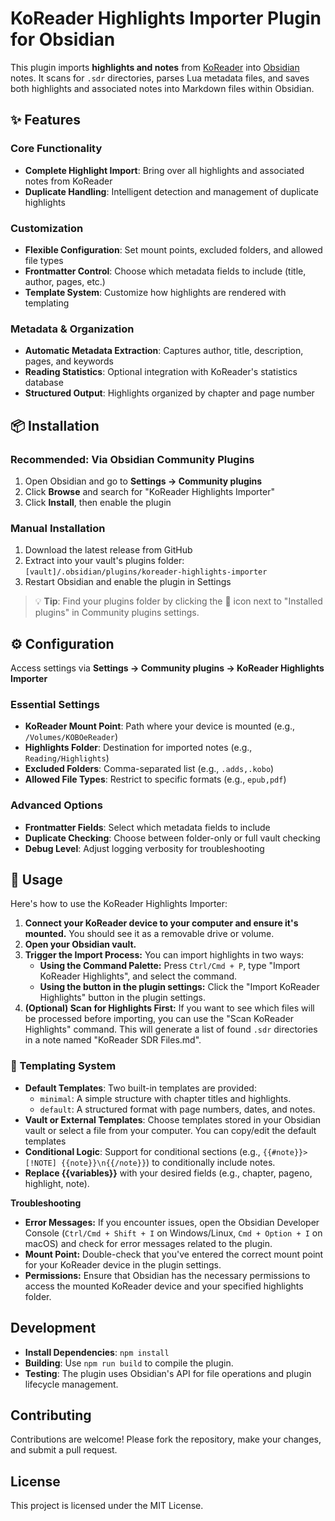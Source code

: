 # KoReader Highlights Importer Plugin for Obsidian

This plugin imports **highlights and notes** from [KoReader](https://github.com/koreader/koreader) into [Obsidian](https://obsidian.md/) notes. It scans for `.sdr` directories, parses Lua metadata files, and saves both highlights and associated notes into Markdown files within Obsidian.


## ✨ Features
### Core Functionality
- **Complete Highlight Import**: Bring over all highlights and associated notes from KoReader
- **Duplicate Handling**: Intelligent detection and management of duplicate highlights

### Customization
- **Flexible Configuration**: Set mount points, excluded folders, and allowed file types
- **Frontmatter Control**: Choose which metadata fields to include (title, author, pages, etc.)
- **Template System**: Customize how highlights are rendered with templating

### Metadata & Organization
- **Automatic Metadata Extraction**: Captures author, title, description, pages, and keywords
- **Reading Statistics**: Optional integration with KoReader's statistics database
- **Structured Output**: Highlights organized by chapter and page number

## 📦 Installation

### Recommended: Via Obsidian Community Plugins
1. Open Obsidian and go to **Settings → Community plugins**
2. Click **Browse** and search for "KoReader Highlights Importer"
3. Click **Install**, then enable the plugin

### Manual Installation
1. Download the latest release from GitHub
2. Extract into your vault's plugins folder:  
   `[vault]/.obsidian/plugins/koreader-highlights-importer`
3. Restart Obsidian and enable the plugin in Settings

> 💡 **Tip**: Find your plugins folder by clicking the 📂 icon next to "Installed plugins" in Community plugins settings.

## ⚙️ Configuration

Access settings via **Settings → Community plugins → KoReader Highlights Importer**

### Essential Settings
- **KoReader Mount Point**: Path where your device is mounted (e.g., `/Volumes/KOBOeReader`)
- **Highlights Folder**: Destination for imported notes (e.g., `Reading/Highlights`)
- **Excluded Folders**: Comma-separated list (e.g., `.adds,.kobo`)
- **Allowed File Types**: Restrict to specific formats (e.g., `epub,pdf`)

### Advanced Options
- **Frontmatter Fields**: Select which metadata fields to include
- **Duplicate Checking**: Choose between folder-only or full vault checking
- **Debug Level**: Adjust logging verbosity for troubleshooting

## 🚀 Usage

Here's how to use the KoReader Highlights Importer:
1. **Connect your KoReader device to your computer and ensure it's mounted.** You should see it as a removable drive or volume.
2. **Open your Obsidian vault.**
3. **Trigger the Import Process:** You can import highlights in two ways:
   * **Using the Command Palette:** Press `Ctrl/Cmd + P`, type "Import KoReader Highlights", and select the command.
   * **Using the button in the plugin settings:** Click the "Import KoReader Highlights" button in the plugin settings.
4. **(Optional) Scan for Highlights First:** If you want to see which files will be processed before importing, you can use the "Scan KoReader Highlights" command. This will generate a list of found `.sdr` directories in a note named "KoReader SDR Files.md".

###  🎨 Templating System
- **Default Templates**: Two built-in templates are provided:
  - `minimal`: A simple structure with chapter titles and highlights.
  - `default`: A structured format with page numbers, dates, and notes.
- **Vault or External Templates**: Choose templates stored in your Obsidian vault or select a file from your computer. You can copy/edit the default templates
- **Conditional Logic**: Support for conditional sections (e.g., `{{#note}}> [!NOTE] {{note}}\n{{/note}}`) to conditionally include notes.
- **Replace {{variables}}**  with your desired fields (e.g., chapter, pageno, highlight, note).


**Troubleshooting**

* **Error Messages:** If you encounter issues, open the Obsidian Developer Console (`Ctrl/Cmd + Shift + I` on Windows/Linux, `Cmd + Option + I` on macOS) and check for error messages related to the plugin.
* **Mount Point:** Double-check that you've entered the correct mount point for your KoReader device in the plugin settings.
* **Permissions:** Ensure that Obsidian has the necessary permissions to access the mounted KoReader device and your specified highlights folder.

## Development
- **Install Dependencies**: `npm install`
- **Building**: Use `npm run build` to compile the plugin.
- **Testing**: The plugin uses Obsidian's API for file operations and plugin lifecycle management.

## Contributing
Contributions are welcome! Please fork the repository, make your changes, and submit a pull request.

## License
This project is licensed under the MIT License.
